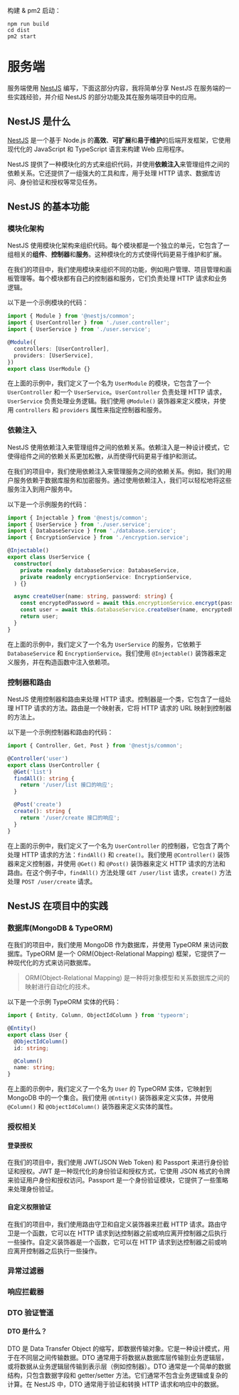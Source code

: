 构建 & pm2 启动：

```
npm run build
cd dist
pm2 start
```

# 服务端

服务端使用 [NestJS](https://nestjs.com/) 编写，下面这部分内容，我将简单分享 NestJS 在服务端的一些实践经验，并介绍 NestJS 的部分功能及其在服务端项目中的应用。

## NestJS 是什么

[NestJS](https://nestjs.com/) 是一个基于 Node.js 的**高效**、**可扩展**和**易于维护**的后端开发框架，它使用现代化的 JavaScript 和 TypeScript 语言来构建 Web 应用程序。

NestJS 提供了一种模块化的方式来组织代码，并使用**依赖注入**来管理组件之间的依赖关系。它还提供了一组强大的工具和库，用于处理 HTTP 请求、数据库访问、身份验证和授权等常见任务。

## NestJS 的基本功能

### 模块化架构

NestJS 使用模块化架构来组织代码。每个模块都是一个独立的单元，它包含了一组相关的**组件**、**控制器**和**服务**。这种模块化的方式使得代码更易于维护和扩展。

在我们的项目中，我们使用模块来组织不同的功能，例如用户管理、项目管理和画板管理等。每个模块都有自己的控制器和服务，它们负责处理 HTTP 请求和业务逻辑。

以下是一个示例模块的代码：

```ts
import { Module } from '@nestjs/common';
import { UserController } from './user.controller';
import { UserService } from './user.service';

@Module({
  controllers: [UserController],
  providers: [UserService],
})
export class UserModule {}
```

在上面的示例中，我们定义了一个名为 `UserModule` 的模块，它包含了一个 `UserController` 和一个 `UserService`。`UserController` 负责处理 HTTP 请求，`UserService` 负责处理业务逻辑。我们使用 `@Module()` 装饰器来定义模块，并使用 `controllers` 和 `providers` 属性来指定控制器和服务。

### 依赖注入

NestJS 使用依赖注入来管理组件之间的依赖关系。依赖注入是一种设计模式，它使得组件之间的依赖关系更加松散，从而使得代码更易于维护和测试。

在我们的项目中，我们使用依赖注入来管理服务之间的依赖关系。例如，我们的用户服务依赖于数据库服务和加密服务。通过使用依赖注入，我们可以轻松地将这些服务注入到用户服务中。

以下是一个示例服务的代码：

```ts
import { Injectable } from '@nestjs/common';
import { UserService } from './user.service';
import { DatabaseService } from './database.service';
import { EncryptionService } from './encryption.service';

@Injectable()
export class UserService {
  constructor(
    private readonly databaseService: DatabaseService,
    private readonly encryptionService: EncryptionService,
  ) {}

  async createUser(name: string, password: string) {
    const encryptedPassword = await this.encryptionService.encrypt(password);
    const user = await this.databaseService.createUser(name, encryptedPassword);
    return user;
  }
}
```

在上面的示例中，我们定义了一个名为 `UserService` 的服务，它依赖于 `DatabaseService` 和 `EncryptionService`。我们使用 `@Injectable()` 装饰器来定义服务，并在构造函数中注入依赖项。

### 控制器和路由

NestJS 使用控制器和路由来处理 HTTP 请求。控制器是一个类，它包含了一组处理 HTTP 请求的方法。路由是一个映射表，它将 HTTP 请求的 URL 映射到控制器的方法上。

以下是一个示例控制器和路由的代码：

```ts
import { Controller, Get, Post } from '@nestjs/common';

@Controller('user')
export class UserController {
  @Get('list')
  findAll(): string {
    return '/user/list 接口的响应';
  }

  @Post('create')
  create(): string {
    return '/user/create 接口的响应';
  }
}
```

在上面的示例中，我们定义了一个名为 `UserController` 的控制器，它包含了两个处理 HTTP 请求的方法：`findAll()` 和 `create()`。我们使用 `@Controller()` 装饰器来定义控制器，并使用 `@Get()` 和 `@Post()` 装饰器来定义 HTTP 请求的方法和路由。在这个例子中，`findAll()` 方法处理 `GET /user/list` 请求，`create()` 方法处理 `POST /user/create` 请求。

## NestJS 在项目中的实践

### 数据库(MongoDB & TypeORM)

在我们的项目中，我们使用 MongoDB 作为数据库，并使用 TypeORM 来访问数据库。TypeORM 是一个 ORM(Object-Relational Mapping) 框架，它提供了一种现代化的方式来访问数据库。

> ORM(Object-Relational Mapping) 是一种将对象模型和关系数据库之间的映射进行自动化的技术。

以下是一个示例 TypeORM 实体的代码：

```ts
import { Entity, Column, ObjectIdColumn } from 'typeorm';

@Entity()
export class User {
  @ObjectIdColumn()
  id: string;

  @Column()
  name: string;
}
```

在上面的示例中，我们定义了一个名为 `User` 的 TypeORM 实体，它映射到 MongoDB 中的一个集合。我们使用 `@Entity()` 装饰器来定义实体，并使用 `@Column()` 和 `@ObjectIdColumn()` 装饰器来定义实体的属性。

### 授权相关

#### 登录授权

在我们的项目中，我们使用 JWT(JSON Web Token) 和 Passport 来进行身份验证和授权。JWT 是一种现代化的身份验证和授权方式，它使用 JSON 格式的令牌来验证用户身份和授权访问。Passport 是一个身份验证模块，它提供了一些策略来处理身份验证。

#### 自定义权限验证

在我们的项目中，我们使用路由守卫和自定义装饰器来拦截 HTTP 请求。路由守卫是一个函数，它可以在 HTTP 请求到达控制器之前或响应离开控制器之后执行一些操作。自定义装饰器是一个函数，它可以在 HTTP 请求到达控制器之前或响应离开控制器之后执行一些操作。

### 异常过滤器

### 响应拦截器

### DTO 验证管道

#### DTO 是什么？

DTO 是 Data Transfer Object 的缩写，即数据传输对象。它是一种设计模式，用于在不同层之间传输数据。DTO 通常用于将数据从数据库层传输到业务逻辑层，或将数据从业务逻辑层传输到表示层（例如控制器）。DTO 通常是一个简单的数据结构，只包含数据字段和 getter/setter 方法。它们通常不包含业务逻辑或复杂的计算。在 NestJS 中，DTO 通常用于验证和转换 HTTP 请求和响应中的数据。
